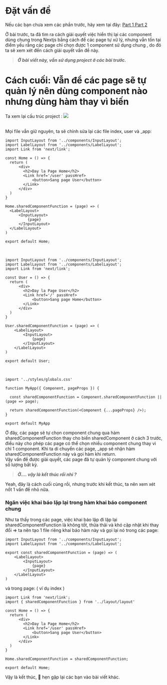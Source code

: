 # Đặt vấn đề
Nếu các bạn chưa xem các phần trước, hãy xem tại đây: [Part 1](https://viblo.asia/p/cac-phuong-phap-tranh-hien-thi-lai-cac-component-dung-chung-trong-nextjs-part-1-OeVKBAD25kW)[ Part 2](https://viblo.asia/p/cac-phuong-phap-tranh-hien-thi-lai-cac-component-dung-chung-trong-nextjs-part-2-RQqKLGEz57z)<br/>

Ở bài trước, ta đã tìm ra cách giải quyết việc hiển thị lại các component dùng chung trong Nextjs bằng cách để các page tự xử lý, nhưng vẫn tồn tại điểm yếu rằng các page chỉ chọn được 1 component sử dụng chung , do đó ta sẽ xem xét đến cách giải quyết vấn đề này.

> ***Ở bài viết này, vẫn sử dụng project ở các bài trước.***

# Cách cuối: Vẫn để các page sẽ tự quản lý nên dùng component nào nhưng dùng hàm thay vì biến

Ta xem lại cấu trúc project :
![](https://images.viblo.asia/262b387d-f427-472b-808a-1855ff176447.png)

<br />
Mọi file vẫn giữ nguyên, ta sẽ chỉnh sửa lại các file index, user và _app:


```javascript:index
import InputLayout from '../components/InputLayout';
import LabelLayout from '../components/LabelLayout';
import Link from 'next/link';

const Home = () => {
  return (
      <div>
        <h2>Day la Page Home</h2>
        <Link href='/user' passHref>
            <button>Sang page User</button>
        </Link>
      </div>
  )
}

Home.sharedComponentFunction = (page) => (
  <LabelLayout>
      <InputLayout>
          {page}
      </InputLayout>
  </LabelLayout>
)

export default Home;
```

<br />

```javascript:user
import InputLayout from '../components/InputLayout';
import LabelLayout from '../components/LabelLayout';
import Link from 'next/link';

const User = () => {
  return (
      <div>
        <h2>Day la Page User</h2>
        <Link href='/' passHref>
            <button>Sang page Home</button>
        </Link>
      </div>
  )
}

User.sharedComponentFunction = (page) => (
    <LabelLayout>
        <InputLayout>
            {page}
        </InputLayout>
    </LabelLayout>
)

export default User;
```

<br />

```javascript:_app
import '../styles/globals.css'

function MyApp({ Component, pageProps }) {

  const sharedComponentFunction = Component.sharedComponentFunction || (page => page);

  return sharedComponentFunction(<Component {...pageProps} />);
}

export default MyApp
```

Ở đây, các page sẽ tự chọn component chung qua hàm sharedComponentFunction thay cho biến sharedComponent ở cách 3 trước, điều này cho phép các page có thể chọn nhiều component chung thay vì chỉ 1 component. Khi ta di chuyển các page,  _app sẽ nhận hàm sharedComponentFunction này và gọi hàm khi return.<br />
Vậy vấn đề được giải quyết, các page đã tự quản lý component chung với số lượng bất kỳ.

>***Ờ.... vậy là kết thúc rồi nhỉ ?***

Yeah, đây là cách cuối cùng rồi, nhưng trước khi kết thúc, ta nên xem xét nốt 1 vấn đề nhỏ nữa.

###  Ngăn việc khai báo lặp lại trong hàm khai báo component chung
Như ta thấy trong các page, việc khai báo lặp đi lặp lại sharedComponentFunction là không tốt, thừa thãi và khó cập nhật khi thay đổi => ta nên tạo 1 file riêng khai báo hàm này và gọi lại nó trong các page:

```javascript:layout
import InputLayout from '../components/InputLayout';
import LabelLayout from '../components/LabelLayout';

export const sharedComponentFunction = (page) => (
    <LabelLayout>
        <InputLayout>
            {page}
        </InputLayout>
    </LabelLayout>
)
```

và trong page: ( ví dụ index )

```javascript:index
import Link from 'next/link';
import { sharedComponentFunction } from '../layout/layout'

const Home = () => {
  return (
      <div>
        <h2>Day la Page Home</h2>
        <Link href='/user' passHref>
            <button>Sang page User</button>
        </Link>
      </div>
  )
}

Home.sharedComponentFunction = sharedComponentFunction;

export default Home;
```

Vậy là kết thúc, :slightly_smiling_face: hẹn gặp lại các bạn vào bài viết khác.